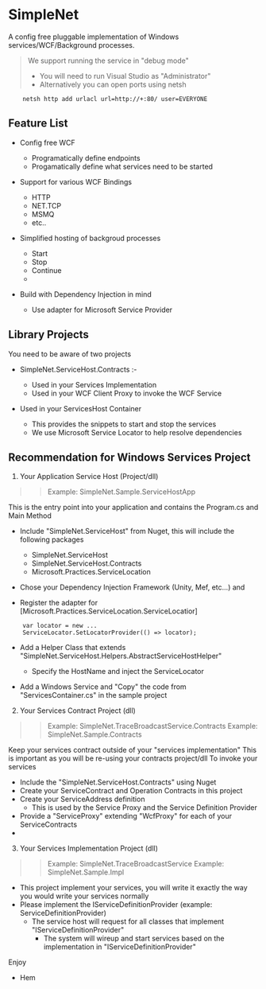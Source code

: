 SimpleNet
============================


A config free pluggable implementation of Windows services/WCF/Background processes.

> We support running the service in "debug mode" 
> * You will need to run Visual Studio as "Administrator" 
> * Alternatively you can open ports using netsh


```
    netsh http add urlacl url=http://+:80/ user=EVERYONE
```

Feature List 
---------------------------

* Config free WCF
  * Programatically define endpoints
  * Progamatically define what services need to be started
  
* Support for various WCF Bindings
  * HTTP
  * NET.TCP
  * MSMQ 
  * etc..
  
* Simplified hosting of backgroud processes 
  * Start
  * Stop
  * Continue
  *
* Build with Dependency Injection in mind
  * Use adapter for Microsoft Service Provider


Library Projects
-----------------

You need to be aware of two projects
* SimpleNet.ServiceHost.Contracts :- 
  * Used in your Services Implementation 
  * Used in your WCF Client Proxy to invoke the WCF Service

* Used in your ServicesHost Container
    * This provides the snippets to start and stop the services
    * We use Microsoft Service Locator to help resolve dependencies 



Recommendation for Windows Services Project
-------------------------------


1. Your Application Service Host (Project/dll)
>> Example: SimpleNet.Sample.ServiceHostApp 
 
  This is the entry point into your application and contains the Program.cs and Main Method

* Include "SimpleNet.ServiceHost" from Nuget, this will include the following packages
  * SimpleNet.ServiceHost
  * SimpleNet.ServiceHost.Contracts
  * Microsoft.Practices.ServiceLocation 
  
* Chose your Dependency Injection Framework (Unity, Mef, etc...) and 
* Register the adapter for [Microsoft.Practices.ServiceLocation.ServiceLocatior]
```
    var locator = new ...
    ServiceLocator.SetLocatorProvider(() => locator);
```

* Add a Helper Class that extends "SimpleNet.ServiceHost.Helpers.AbstractServiceHostHelper" 
    * Specify the HostName and inject the ServiceLocator
    
* Add a Windows Service and "Copy" the code from "ServicesContainer.cs" in the sample project
   



2. Your Services Contract Project (dll) 
>> Example: SimpleNet.TraceBroadcastService.Contracts
>> Example: SimpleNet.Sample.Contracts


Keep your services contract outside of your "services implementation"
This is important as you will be re-using your contracts project/dll
To invoke your services

* Include the "SimpleNet.ServiceHost.Contracts" using Nuget
* Create your ServiceContract and Operation Contracts in this project
* Create your ServiceAddress definition
  * This is used by the Service Proxy and the Service Definition Provider
* Provide a "ServiceProxy" extending "WcfProxy<T>" for each of your ServiceContracts
* 


3. Your Services Implementation Project (dll)

>> Example: SimpleNet.TraceBroadcastService
>> Example: SimpleNet.Sample.Impl 

* This project implement your services, you will write it exactly the way you would write your services normally
* Please implement the IServiceDefinitionProvider (example: ServiceDefinitionProvider)
  * The service host will request for all classes that implement "IServiceDefinitionProvider" 
    * The system will wireup and start services based on the implementation in "IServiceDefinitionProvider"




Enjoy
- Hem

